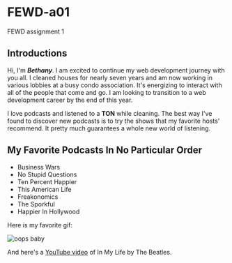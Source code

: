 # FEWD-a01
FEWD assignment 1 

## Introductions
Hi, I'm _**Bethany**_. I am excited to continue my web development journey with you all. I cleaned houses for nearly seven years and am now working in various lobbies at a busy condo association. It's energizing to interact with all of the people that come and go. I am looking to transition to a web development career by the end of this year.

I love podcasts and listened to a **TON** while cleaning. The best way I've found to discover new podcasts is to try the shows that my favorite hosts' recommend. It pretty much guarantees a whole new world of listening. 

## My Favorite Podcasts In No Particular Order
* Business Wars
* No Stupid Questions
* Ten Percent Happier
* This American Life
* Freakonomics
* The Sporkful
* Happier In Hollywood

Here is my favorite gif:

![oops baby](https://media.tenor.com/Tb8H7QN7iQ8AAAAC/nope-baby.gif)

And here's a [YouTube video](https://www.youtube.com/watch?v=YBcdt6DsLQA) of In My Life by The Beatles.

